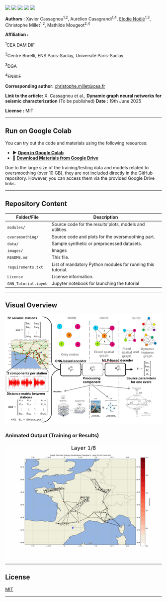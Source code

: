 <img src="https://upload.wikimedia.org/wikipedia/commons/d/da/LOGO_CEA_ORIGINAL_2022.svg" style="height:80px" >     <img src="http://math.ens-paris-saclay.fr/images/photos/0004/img_1586336483577.jpg" style="height:80px" >     <img src="http://math.ens-paris-saclay.fr/images/photos/0004/img_1422545883599.jpeg"  style="height:80px">     <img src="https://www.defense.gouv.fr/sites/default/files/dga/Logotype_DGA_internet.png" style="height:80px" >     <img src="https://upload.wikimedia.org/wikipedia/fr/a/a3/EnsIIE_logo_Ecole-nationale-superieure_fx.svg"  style="height:80px"> 

**Authors :** Xavier Cassagnou<sup>1,2</sup>, Aurélien Casagrandi<sup>1,4</sup>, <ins>Elodie Noëlé</ins><sup>1,3</sup>, Christophe Millet<sup>1,2</sup>, Mathilde Mougeot<sup>2,4</sup>

**Affiliation :** 

<sup>1</sup>CEA DAM DIF

<sup>2</sup>Centre Borelli, ENS Paris-Saclay, Université Paris-Saclay 

<sup>3</sup>DGA

<sup>4</sup>ENSIIE

**Corresponding author:** [christophe.millet@cea.fr](mailto:christophe.millet@cea.fr)

**Link to the article:** X. Cassagnou et al., **Dynamic graph neural networks for seismic characterization** (To be published)
**Date :** 19th June 2025

**License :** MIT


---

## Run on Google Colab

You can try out the code and materials using the following resources:

- ▶️ **[Open in Google Colab](https://drive.google.com/file/d/1esIDkc7fMs2Im22hrHqVngjOdrpsuHno/view?usp=sharing)**
- 📁 **[Download Materials from Google Drive](https://drive.google.com/drive/folders/1np3upS_MheTeqs9HGSPPvrx6tDoSikIk?usp=sharing)**

Due to the large size of the training/testing data and models related to oversmoothing (over 10 GB), they are not included directly in the GitHub repository. However, you can access them via the provided Google Drive links.

---

## Repository Content

| Folder/File         | Description |
|---------------------|-------------|
| `modules/`          | Source code for the results'plots, models and utilities. |
| `oversmoothing/`    | Source code and plots for the oversmoothing part. |
| `data/`             | Sample synthetic or preprocessed datasets. |
| `images/`           | Images |
| `README.md`         | This file. |
| `requirements.txt`         | List of mandatory Python modules for running this tutorial. |
| `License`         | License information. |
| `GNN_Tutorial.ipynb`         | Jupyter notebook for launching the tutorial |

---

## Visual Overview

<img src="./images/general_framework.png" alt="" width="1000" />

### Animated Output (Training or Results)


<img src="./oversmoothing/PerNodes_LDG_L8_Ev0.gif" alt="" width="1000" />

---

## License

[MIT](LICENSE) 

---

